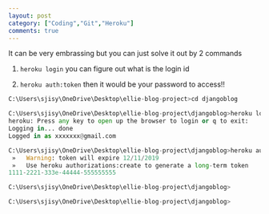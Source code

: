```yaml
---
layout: post
category: ["Coding","Git","Heroku"]
comments: true
---
```



It can be very embrassing but you can just solve it out by 2 commands


1. `heroku login`
you can figure out what is the login id

2. `heroku auth:token`
then it would be your password to access!!

```python
C:\Users\sjisy\OneDrive\Desktop\ellie-blog-project>cd djangoblog

C:\Users\sjisy\OneDrive\Desktop\ellie-blog-project\djangoblog>heroku login
heroku: Press any key to open up the browser to login or q to exit:
Logging in... done
Logged in as xxxxxxx@gmail.com

C:\Users\sjisy\OneDrive\Desktop\ellie-blog-project\djangoblog>heroku auth:token
 »   Warning: token will expire 12/11/2019
 »   Use heroku authorizations:create to generate a long-term token
1111-2221-333e-44444-555555555

C:\Users\sjisy\OneDrive\Desktop\ellie-blog-project\djangoblog>

C:\Users\sjisy\OneDrive\Desktop\ellie-blog-project\djangoblog>



```

